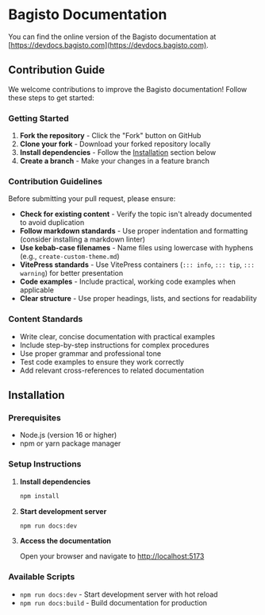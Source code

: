 # Bagisto Documentation

You can find the online version of the Bagisto documentation at [https://devdocs.bagisto.com](https://devdocs.bagisto.com).

## Contribution Guide

We welcome contributions to improve the Bagisto documentation! Follow these steps to get started:

### Getting Started

1. **Fork the repository** - Click the "Fork" button on GitHub
2. **Clone your fork** - Download your forked repository locally
3. **Install dependencies** - Follow the [Installation](#installation) section below
4. **Create a branch** - Make your changes in a feature branch

### Contribution Guidelines

Before submitting your pull request, please ensure:

- **Check for existing content** - Verify the topic isn't already documented to avoid duplication
- **Follow markdown standards** - Use proper indentation and formatting (consider installing a markdown linter)
- **Use kebab-case filenames** - Name files using lowercase with hyphens (e.g., `create-custom-theme.md`)
- **VitePress standards** - Use VitePress containers (`::: info`, `::: tip`, `::: warning`) for better presentation
- **Code examples** - Include practical, working code examples when applicable
- **Clear structure** - Use proper headings, lists, and sections for readability

### Content Standards

- Write clear, concise documentation with practical examples
- Include step-by-step instructions for complex procedures
- Use proper grammar and professional tone
- Test code examples to ensure they work correctly
- Add relevant cross-references to related documentation

## Installation

### Prerequisites

- Node.js (version 16 or higher)
- npm or yarn package manager

### Setup Instructions

1. **Install dependencies**

   ```bash
   npm install
   ```

2. **Start development server**

   ```bash
   npm run docs:dev
   ```

3. **Access the documentation**

   Open your browser and navigate to [http://localhost:5173](http://localhost:5173)

### Available Scripts

- `npm run docs:dev` - Start development server with hot reload
- `npm run docs:build` - Build documentation for production
